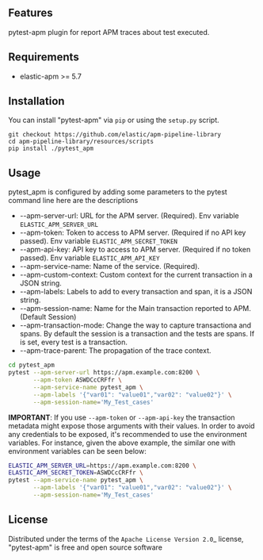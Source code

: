 
Features
--------

pytest-apm plugin for report APM traces about test executed.


Requirements
------------

* elastic-apm >= 5.7


Installation
------------

You can install "pytest-apm" via `pip` or using the `setup.py` script.

```
git checkout https://github.com/elastic/apm-pipeline-library
cd apm-pipeline-library/resources/scripts
pip install ./pytest_apm
```

Usage
-----

pytest_apm is configured by adding some parameters to the pytest command line here are the descriptions

* --apm-server-url: URL for the APM server. (Required). Env variable `ELASTIC_APM_SERVER_URL`
* --apm-token: Token to access to APM server. (Required if no API key passed). Env variable `ELASTIC_APM_SECRET_TOKEN`
* --apm-api-key: API key to access to APM server. (Required if no token passed). Env variable `ELASTIC_APM_API_KEY`
* --apm-service-name: Name of the service. (Required).
* --apm-custom-context: Custom context for the current transaction in a JSON string.
* --apm-labels: Labels to add to every transaction and span, it is a JSON string.
* --apm-session-name: Name for the Main transaction reported to APM.(Default Session)
* --apm-transaction-mode: Change the way to capture transactiona and spans.
  By default the session is a transaction and the tests are spans.
  If is set, every test is a transaction.
* --apm-trace-parent: The propagation of the trace context.

```bash
cd pytest_apm
pytest --apm-server-url https://apm.example.com:8200 \
       --apm-token ASWDCcCRFfr \
       --apm-service-name pytest_apm \
       --apm-labels '{"var01": "value01","var02": "value02"}' \
       --apm-session-name='My_Test_cases'
```

**IMPORTANT**: If you use `--apm-token` or `--apm-api-key` the transaction metadata might expose those arguments
with their values. In order to avoid any credentials to be exposed, it's recommended to use the environment variables.
For instance, given the above example, the similar one with environment variables can be seen below:

```bash
ELASTIC_APM_SERVER_URL=https://apm.example.com:8200 \
ELASTIC_APM_SECRET_TOKEN=ASWDCcCRFfr \
pytest --apm-service-name pytest_apm \
       --apm-labels '{"var01": "value01","var02": "value02"}' \
       --apm-session-name='My_Test_cases'
```
License
-------

Distributed under the terms of the `Apache License Version 2.0`_ license, "pytest-apm" is free and open source software
